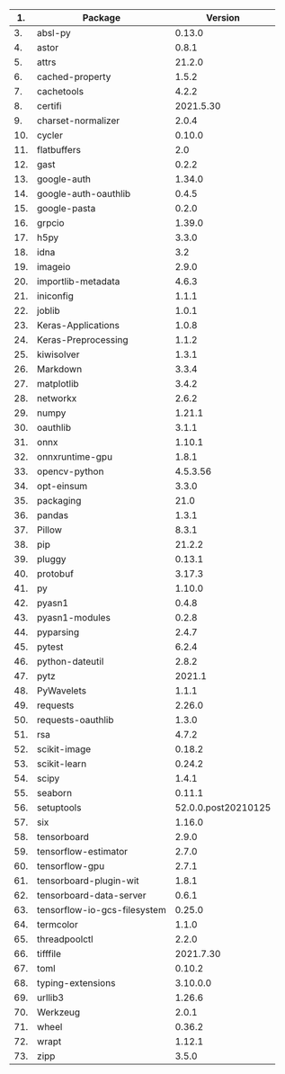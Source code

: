 
| 1.  | Package                      | Version             |
|-----|------------------------------|---------------------|
| 3.  | absl-py                      | 0.13.0              |
| 4.  | astor                        | 0.8.1               |
| 5.  | attrs                        | 21.2.0              |
| 6.  | cached-property              | 1.5.2               |
| 7.  | cachetools                   | 4.2.2               |
| 8.  | certifi                      | 2021.5.30           |
| 9.  | charset-normalizer           | 2.0.4               |
| 10. | cycler                       | 0.10.0              |
| 11. | flatbuffers                  | 2.0                 |
| 12. | gast                         | 0.2.2               |
| 13. | google-auth                  | 1.34.0              |
| 14. | google-auth-oauthlib         | 0.4.5               |
| 15. | google-pasta                 | 0.2.0               |
| 16. | grpcio                       | 1.39.0              |
| 17. | h5py                         | 3.3.0               |
| 18. | idna                         | 3.2                 |
| 19. | imageio                      | 2.9.0               |
| 20. | importlib-metadata           | 4.6.3               |
| 21. | iniconfig                    | 1.1.1               |
| 22. | joblib                       | 1.0.1               |
| 23. | Keras-Applications           | 1.0.8               |
| 24. | Keras-Preprocessing          | 1.1.2               |
| 25. | kiwisolver                   | 1.3.1               |
| 26. | Markdown                     | 3.3.4               |
| 27. | matplotlib                   | 3.4.2               |
| 28. | networkx                     | 2.6.2               |
| 29. | numpy                        | 1.21.1              |
| 30. | oauthlib                     | 3.1.1               |
| 31. | onnx                         | 1.10.1              |
| 32. | onnxruntime-gpu              | 1.8.1               |
| 33. | opencv-python                | 4.5.3.56            |
| 34. | opt-einsum                   | 3.3.0               |
| 35. | packaging                    | 21.0                |
| 36. | pandas                       | 1.3.1               |
| 37. | Pillow                       | 8.3.1               |
| 38. | pip                          | 21.2.2              |
| 39. | pluggy                       | 0.13.1              |
| 40. | protobuf                     | 3.17.3              |
| 41. | py                           | 1.10.0              |
| 42. | pyasn1                       | 0.4.8               |
| 43. | pyasn1-modules               | 0.2.8               |
| 44. | pyparsing                    | 2.4.7               |
| 45. | pytest                       | 6.2.4               |
| 46. | python-dateutil              | 2.8.2               |
| 47. | pytz                         | 2021.1              |
| 48. | PyWavelets                   | 1.1.1               |
| 49. | requests                     | 2.26.0              |
| 50. | requests-oauthlib            | 1.3.0               |
| 51. | rsa                          | 4.7.2               |
| 52. | scikit-image                 | 0.18.2              |
| 53. | scikit-learn                 | 0.24.2              |
| 54. | scipy                        | 1.4.1               |
| 55. | seaborn                      | 0.11.1              |
| 56. | setuptools                   | 52.0.0.post20210125 |
| 57. | six                          | 1.16.0              |
| 58. | tensorboard                  | 2.9.0               |
| 59. | tensorflow-estimator         | 2.7.0               |
| 60. | tensorflow-gpu               | 2.7.1               |
| 61. | tensorboard-plugin-wit       | 1.8.1               |
| 62. | tensorboard-data-server      | 0.6.1               |
| 63. | tensorflow-io-gcs-filesystem | 0.25.0              |
| 64. | termcolor                    | 1.1.0               |
| 65. | threadpoolctl                | 2.2.0               |
| 66. | tifffile                     | 2021.7.30           |
| 67. | toml                         | 0.10.2              |
| 68. | typing-extensions            | 3.10.0.0            |
| 69. | urllib3                      | 1.26.6              |
| 70. | Werkzeug                     | 2.0.1               |
| 71. | wheel                        | 0.36.2              |
| 72. | wrapt                        | 1.12.1              |
| 73. | zipp                         | 3.5.0               |
